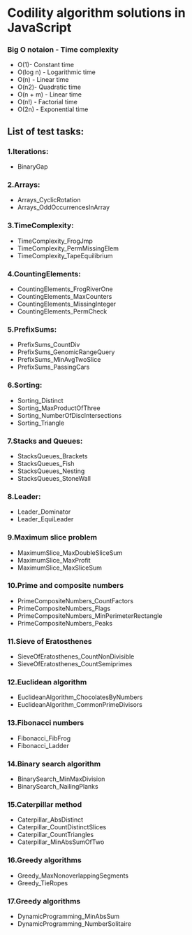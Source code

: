 # Codility algorithm solutions in JavaScript

### Big O notaion - Time complexity
- O(1)- Constant time
- O(log n) - Logarithmic time
- O(n) - Linear time
- O(n2)- Quadratic time
- O(n + m) - Linear time
- O(n!) - Factorial time
- O(2n) - Exponential time

## List of test tasks:

### 1.Iterations:
- BinaryGap
### 2.Arrays:
- Arrays_CyclicRotation
- Arrays_OddOccurrencesInArray
### 3.TimeComplexity:
- TimeComplexity_FrogJmp
- TimeComplexity_PermMissingElem
- TimeComplexity_TapeEquilibrium
### 4.CountingElements:
- CountingElements_FrogRiverOne
- CountingElements_MaxCounters
- CountingElements_MissingInteger
- CountingElements_PermCheck
### 5.PrefixSums:
- PrefixSums_CountDiv
- PrefixSums_GenomicRangeQuery
- PrefixSums_MinAvgTwoSlice
- PrefixSums_PassingCars
### 6.Sorting:
- Sorting_Distinct
- Sorting_MaxProductOfThree
- Sorting_NumberOfDiscIntersections
- Sorting_Triangle
### 7.Stacks and Queues:
- StacksQueues_Brackets
- StacksQueues_Fish
- StacksQueues_Nesting
- StacksQueues_StoneWall
### 8.Leader:
- Leader_Dominator
- Leader_EquiLeader
### 9.Maximum slice problem
- MaximumSlice_MaxDoubleSliceSum
- MaximumSlice_MaxProfit
- MaximumSlice_MaxSliceSum
### 10.Prime and composite numbers
- PrimeCompositeNumbers_CountFactors
- PrimeCompositeNumbers_Flags
- PrimeCompositeNumbers_MinPerimeterRectangle
- PrimeCompositeNumbers_Peaks
### 11.Sieve of Eratosthenes
- SieveOfEratosthenes_CountNonDivisible
- SieveOfEratosthenes_CountSemiprimes
### 12.Euclidean algorithm
- EuclideanAlgorithm_ChocolatesByNumbers
- EuclideanAlgorithm_CommonPrimeDivisors
### 13.Fibonacci numbers
- Fibonacci_FibFrog
- Fibonacci_Ladder
### 14.Binary search algorithm
- BinarySearch_MinMaxDivision
- BinarySearch_NailingPlanks
### 15.Caterpillar method
- Caterpillar_AbsDistinct
- Caterpillar_CountDistinctSlices
- Caterpillar_CountTriangles
- Caterpillar_MinAbsSumOfTwo
### 16.Greedy algorithms
- Greedy_MaxNonoverlappingSegments
- Greedy_TieRopes
### 17.Greedy algorithms
- DynamicProgramming_MinAbsSum
- DynamicProgramming_NumberSolitaire
